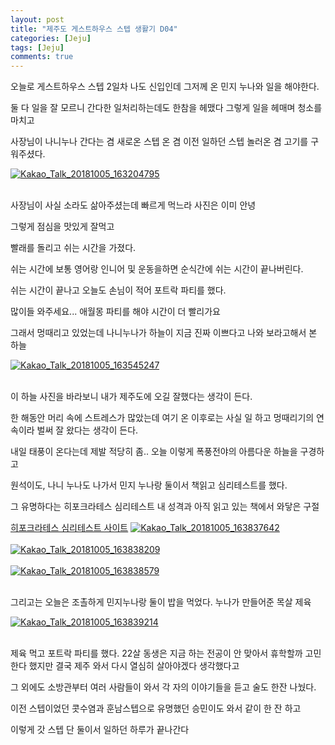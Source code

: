 ```yaml
---
layout: post
title: "제주도 게스트하우스 스텝 생활기 D04" 
categories: [Jeju]
tags: [Jeju]
comments: true
---
```


<div> 
<p>
오늘로 게스트하우스 스텝 2일차 
나도 신입인데 그저께 온 민지 누나와 일을 해야한다. 

둘 다 일을 잘 모르니 
간다한 일처리하는데도 한참을 헤맸다
그렇게 일을 헤매며 청소를 마치고 

사장님이 나니누나 간다는 겸 새로온 스텝 온 겸 
이전 일하던 스텝 놀러온 겸 고기를 구워주셨다. 
</p> 
<a href="https://ibb.co/dDahZK"><img src="https://preview.ibb.co/eVjLMz/Kakao_Talk_20181005_163204795.jpg" alt="Kakao_Talk_20181005_163204795" border="0"></a><br /><a target='_blank' href='https://aluminumsulfate.net/aluminum-oxide'></a><br />

<p>
사장님이 사실 소라도 삶아주셨는데 
빠르게 먹느라 사진은 이미 안녕 

그렇게 점심을 맛있게 잘먹고 

빨래를 돌리고 
쉬는 시간을 가졌다. 

쉬는 시간에 보통 영어랑 인니어 및 운동을하면 
순식간에 쉬는 시간이 끝나버린다. 

쉬는 시간이 끝나고 
오늘도 손님이 적어 
포트락 파티를 했다. 

많이들 와주세요... 애월몽
파티를 해야 시간이 더 빨리가요 

그래서 멍때리고 있었는데 
나니누나가 하늘이 지금 진짜 이쁘다고 
나와 보라고해서 본 하늘 
</p>
<a href="https://ibb.co/m2psZK"><img src="https://preview.ibb.co/eDsqMz/Kakao_Talk_20181005_163545247.jpg" alt="Kakao_Talk_20181005_163545247" border="0"></a><br /><a target='_blank' href='https://aluminumsulfate.net/aluminum-oxide'></a><br />

<p>
이 하늘 사진을 바라보니 
내가 제주도에 오길 잘했다는 생각이 든다. 

한 해동안 머리 속에 스트레스가 많았는데 
여기 온 이후로는 사실 일 하고 멍때리기의 연속이라
벌써 잘 왔다는 생각이 든다. 

내일 태풍이 온다는데 제발 적당히 좀..
오늘 이렇게 폭풍전야의 아름다운 하늘을 
구경하고 

원석이도, 나니 누나도 나가서 
민지 누나랑 둘이서 책읽고 
심리테스트를 했다. 

그 유명하다는 히포크라테스 심리테스트 내 성격과 
아직 읽고 있는 책에서 와닿은 구절 
</p>

<a href="http://www.mygift.pe.kr/temperament/"> 히포크라테스 심리테스트 사이트</a>
<a href="https://ibb.co/fAvVoe"><img src="https://preview.ibb.co/hhW38e/Kakao_Talk_20181005_163837642.png" alt="Kakao_Talk_20181005_163837642" border="0"></a><br /><a target='_blank' href='https://aluminumsulfate.net/aluminum-oxide'></a><br />
<a href="https://ibb.co/hfpUgz"><img src="https://preview.ibb.co/bOT0oe/Kakao_Talk_20181005_163838209.jpg" alt="Kakao_Talk_20181005_163838209" border="0"></a><br /><a target='_blank' href='https://aluminumsulfate.net/aluminum-oxide'></a><br />
<a href="https://ibb.co/gmjZEK"><img src="https://preview.ibb.co/kteO8e/Kakao_Talk_20181005_163838579.jpg" alt="Kakao_Talk_20181005_163838579" border="0"></a><br /><a target='_blank' href='https://aluminumsulfate.net/aluminum-oxide'></a><br />

<p> 
그리고는 오늘은 조촐하게 민지누나랑 둘이 밥을 먹었다. 
누나가 만들어준 목살 제육 </p>
<a href="https://ibb.co/nyjUgz"><img src="https://preview.ibb.co/gAW9gz/Kakao_Talk_20181005_163839214.jpg" alt="Kakao_Talk_20181005_163839214" border="0"></a><br /><a target='_blank' href='https://aluminumsulfate.net/aluminum-oxide'></a><br />

<p>
제육 먹고 포트락 파티를 했다. 
22살 동생은 지금 하는 전공이 안 맞아서 휴학할까 고민한다 했지만 
결국 제주 와서 다시 열심히 살아야겠다 생각했다고 

그 외에도 소방관부터 여러 사람들이 와서 
각 자의 이야기들을 듣고 술도 한잔 나눴다. 

이전 스텝이었던 콧수염과 훈남스텝으로 유명했던 승민이도 와서 
같이 한 잔 하고 

이렇게 갓 스텝 단 둘이서 일하던 하루가 끝나간다 
</p>

</div>
